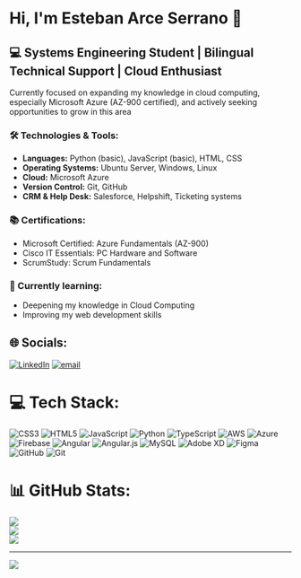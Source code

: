 # Hi, I'm Esteban Arce Serrano 👋

## 💻 Systems Engineering Student | Bilingual Technical Support | Cloud Enthusiast</br>

Currently focused on expanding my knowledge in cloud computing, especially Microsoft Azure (AZ-900 certified), and actively seeking opportunities to grow in this area</br>

### 🛠️ Technologies & Tools:
- **Languages:** Python (basic), JavaScript (basic), HTML, CSS
- **Operating Systems:** Ubuntu Server, Windows, Linux
- **Cloud:** Microsoft Azure
- **Version Control:** Git, GitHub
- **CRM & Help Desk:** Salesforce, Helpshift, Ticketing systems

### 📚 Certifications:
- Microsoft Certified: Azure Fundamentals (AZ-900)
- Cisco IT Essentials: PC Hardware and Software
- ScrumStudy: Scrum Fundamentals

### 🌱 Currently learning:
- Deepening my knowledge in Cloud Computing
- Improving my web development skills

## 🌐 Socials:
[![LinkedIn](https://img.shields.io/badge/LinkedIn-%230077B5.svg?logo=linkedin&logoColor=white)](https://linkedin.com/in/earceserrano) [![email](https://img.shields.io/badge/Email-D14836?logo=gmail&logoColor=white)](mailto:estebanarce02@gmail.com) 

# 💻 Tech Stack:
![CSS3](https://img.shields.io/badge/css3-%231572B6.svg?style=for-the-badge&logo=css3&logoColor=white) ![HTML5](https://img.shields.io/badge/html5-%23E34F26.svg?style=for-the-badge&logo=html5&logoColor=white) ![JavaScript](https://img.shields.io/badge/javascript-%23323330.svg?style=for-the-badge&logo=javascript&logoColor=%23F7DF1E) ![Python](https://img.shields.io/badge/python-3670A0?style=for-the-badge&logo=python&logoColor=ffdd54) ![TypeScript](https://img.shields.io/badge/typescript-%23007ACC.svg?style=for-the-badge&logo=typescript&logoColor=white) ![AWS](https://img.shields.io/badge/AWS-%23FF9900.svg?style=for-the-badge&logo=amazon-aws&logoColor=white) ![Azure](https://img.shields.io/badge/azure-%230072C6.svg?style=for-the-badge&logo=microsoftazure&logoColor=white) ![Firebase](https://img.shields.io/badge/firebase-%23039BE5.svg?style=for-the-badge&logo=firebase) ![Angular](https://img.shields.io/badge/angular-%23DD0031.svg?style=for-the-badge&logo=angular&logoColor=white) ![Angular.js](https://img.shields.io/badge/angular.js-%23E23237.svg?style=for-the-badge&logo=angularjs&logoColor=white) ![MySQL](https://img.shields.io/badge/mysql-4479A1.svg?style=for-the-badge&logo=mysql&logoColor=white) ![Adobe XD](https://img.shields.io/badge/Adobe%20XD-470137?style=for-the-badge&logo=Adobe%20XD&logoColor=#FF61F6) ![Figma](https://img.shields.io/badge/figma-%23F24E1E.svg?style=for-the-badge&logo=figma&logoColor=white) ![GitHub](https://img.shields.io/badge/github-%23121011.svg?style=for-the-badge&logo=github&logoColor=white) ![Git](https://img.shields.io/badge/git-%23F05033.svg?style=for-the-badge&logo=git&logoColor=white)
# 📊 GitHub Stats:
![](https://github-readme-stats.vercel.app/api?username=EarceSerran0&theme=aura&hide_border=false&include_all_commits=true&count_private=false)<br/>
![](https://nirzak-streak-stats.vercel.app/?user=EarceSerran0&theme=aura&hide_border=false)<br/>
![](https://github-readme-stats.vercel.app/api/top-langs/?username=EarceSerran0&theme=aura&hide_border=false&include_all_commits=true&count_private=false&layout=compact)

---
[![](https://visitcount.itsvg.in/api?id=EarceSerran0&icon=7&color=7)](https://visitcount.itsvg.in)

<!-- Proudly created with GPRM ( https://gprm.itsvg.in ) -->

